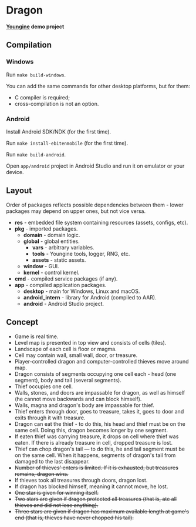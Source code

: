 # Dragon

**[Youngine](https://github.com/a1emax/youngine) demo project**

## Compilation

### Windows

Run `make build-windows`.

You can add the same commands for other desktop platforms, but for them:
* C compiler is required;
* cross-compilation is not an option.

### Android

Install Android SDK/NDK (for the first time).

Run `make install-ebitenmobile` (for the first time).

Run `make build-android`.

Open `app/android` project in Android Studio and run it on emulator or your device.

## Layout

Order of packages reflects possible dependencies between them - lower packages may depend on upper ones,
but not vice versa.

* **res** - embedded file system containing resources (assets, configs, etc).
* **pkg** - imported packages.
  * **domain** - domain logic.
  * **global** - global entities.
    * **vars** - arbitrary variables.
    * **tools** - Youngine tools, logger, RNG, etc.
    * **assets** - static assets.
  * **window** - GUI.
  * **kernel** - control kernel.
* **cmd** - compiled service packages (if any).
* **app** - compiled application packages.
  * **desktop** - main for Windows, Linux and macOS.
  * **android_intern** - library for Android (compiled to AAR).
  * **android** - Android Studio project.

## Concept

* Game is real time.
* Level map is presented in top view and consists of cells (tiles).
* Landscape of each cell is floor or magma.
* Cell may contain wall, small wall, door, or treasure.
* Player-controlled dragon and computer-controlled thieves move around map.
* Dragon consists of segments occupying one cell each - head (one segment), body and tail (several segments).
* Thief occupies one cell.
* Walls, stones, and doors are impassable for dragon, as well as himself (he cannot move backwards and can block himself).
* Walls, magna and dragon's body are impassable for thief.
* Thief enters through door, goes to treasure, takes it, goes to door and exits through it with treasure.
* Dragon can eat the thief - to do this, his head and thief must be on the same cell. Doing this, dragon becomes longer by one segment.
* If eaten thief was carrying treasure, it drops on cell where thief was eaten. If there is already treasure in cell, dropped treasure is lost.
* Thief can chop dragon's tail — to do this, he and tail segment must be on the same cell. When it happens, segments of dragon's tail from damaged to the last disappear.
* ~~Number of thieves' enters is limited. If it is exhausted, but treasures remains, dragon wins.~~
* If thieves took all treasures through doors, dragon lost.
* If dragon has blocked himself, meaning it cannot move, he lost.
* ~~One star is given for winning itself.~~
* ~~Two stars are given if dragon protected all treasures (that is, ate all thieves and did not lose anything).~~
* ~~Three stars are given if dragon has maximum available length at game's end (that is, thieves have never chopped his tail).~~
